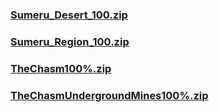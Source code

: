 ### [Sumeru_Desert_100.zip](https://raw.githubusercontent.com/VaLueS6655/Genshin_Impact_Teleport/Raw/ManualCollectPoint%2FExploreTo100%2FSumeru_Desert_100.zip)

### [Sumeru_Region_100.zip](https://raw.githubusercontent.com/VaLueS6655/Genshin_Impact_Teleport/Raw/ManualCollectPoint%2FExploreTo100%2FSumeru_Region_100.zip)

### [TheChasm100%.zip](https://raw.githubusercontent.com/VaLueS6655/Genshin_Impact_Teleport/Raw/ManualCollectPoint%2FExploreTo100%2FTheChasm100%25.zip)

### [TheChasmUndergroundMines100%.zip](https://raw.githubusercontent.com/VaLueS6655/Genshin_Impact_Teleport/Raw/ManualCollectPoint%2FExploreTo100%2FTheChasmUndergroundMines100%25.zip)

